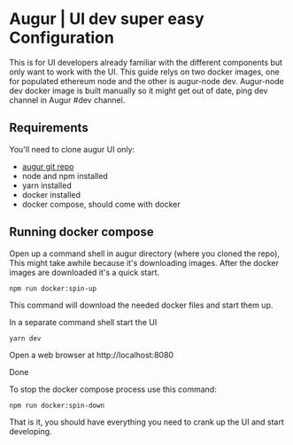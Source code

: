 # Augur | UI dev super easy Configuration

This is for UI developers already familiar with the different components but only want to work with the UI. This guide relys on two docker images, one for populated ethereum node and the other is augur-node dev. Augur-node dev docker image is built manually so it might get out of date, ping dev channel in Augur #dev channel.

## Requirements

You'll need to clone augur UI only:

* [augur git repo](https://github.com/AugurProject/augur)
* node and npm installed
* yarn installed
* docker installed
* docker compose, should come with docker

## Running docker compose

Open up a command shell in augur directory (where you cloned the repo), This might take awhile because it's downloading images. After the docker images are downloaded it's a quick start.

    npm run docker:spin-up

This command will download the needed docker files and start them up.

In a separate command shell start the UI

    yarn dev

Open a web browser at http://localhost:8080

Done


To stop the docker compose process use this command:

    npm run docker:spin-down


That is it, you should have everything you need to crank up the UI and start developing.
